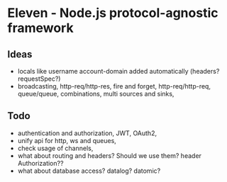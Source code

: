 # Eleven - Node.js protocol-agnostic framework

## Ideas
- locals like username account-domain added automatically (headers? requestSpec?)
- broadcasting, http-req/http-res, fire and forget, http-req/http-req, queue/queue, combinations, multi sources and sinks,

## Todo
- authentication and authorization, JWT, OAuth2,
- unify api for http, ws and queues,
- check usage of channels,
- what about routing and headers? Should we use them? header Authorization??
- what about database access? datalog? datomic?